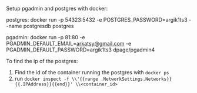 Setup pgadmin and postgres with docker:

postgres:
docker run -p 54323:5432 -e POSTGRES_PASSWORD=argik1ts3 --name postgresdb postgres

pgadmin:
docker run -p 81:80 -e PGADMIN_DEFAULT_EMAIL=arkatsy@gmail.com -e PGADMIN_DEFAULT_PASSWORD=argik1ts3 dpage/pgadmin4

To find the ip of the postgres:

1. Find the id of the container running the postgres with `docker ps`
2. run `docker inspect -f \\'{{range .NetworkSettings.Networks}}{{.IPAddress}}{{end}}' \\<container_id>`
